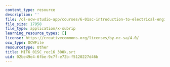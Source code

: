 ```yaml
---
content_type: resource
description: ''
file: /ol-ocw-studio-app/courses/6-01sc-introduction-to-electrical-engineering-and-computer-science-i-spring-2011/02be49e46fbe9c7fe72bf5120227d46b_MIT6_01SC_rec16_300k.srt
file_size: 17958
file_type: application/x-subrip
learning_resource_types: []
license: https://creativecommons.org/licenses/by-nc-sa/4.0/
ocw_type: OCWFile
resourcetype: Other
title: MIT6_01SC_rec16_300k.srt
uid: 02be49e4-6fbe-9c7f-e72b-f5120227d46b
---
```

